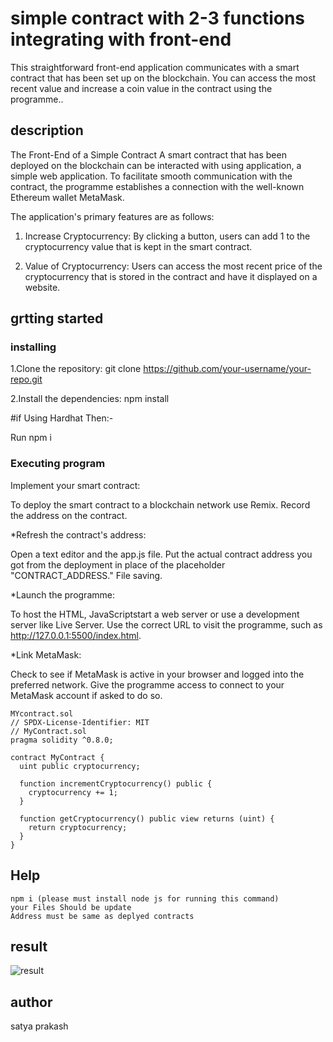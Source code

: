 # simple contract with 2-3 functions integrating with front-end

This straightforward front-end application communicates with a smart contract that has been set up on the blockchain. You can access the most recent value and increase a coin value in the contract using the programme..

## description

The Front-End of a Simple Contract A smart contract that has been deployed on the blockchain can be interacted with using application, a simple web application. To facilitate smooth communication with the contract, the programme establishes a connection with the well-known Ethereum wallet MetaMask.

The application's primary features are as follows:

1. Increase Cryptocurrency: By clicking a button, users can add 1 to the cryptocurrency value that is kept in the smart contract.

2. Value of Cryptocurrency: Users can access the most recent price of the cryptocurrency that is stored in the contract and have it displayed on a website.

## grtting started
### installing

1.Clone the repository:
git clone https://github.com/your-username/your-repo.git

2.Install the dependencies:
npm install

#if Using Hardhat Then:-

Run npm i

### Executing program
Implement your smart contract:

To deploy the smart contract to a blockchain network use Remix.
Record the address on the contract.

*Refresh the contract's address:

Open a text editor and the app.js file.
Put the actual contract address you got from the deployment in place of the placeholder "CONTRACT_ADDRESS."
File saving.

*Launch the programme:

To host the HTML, JavaScriptstart a web server or use a development server like Live Server.
Use the correct URL to visit the programme, such as http://127.0.0.1:5500/index.html.

*Link MetaMask:

Check to see if MetaMask is active in your browser and logged into the preferred network.
Give the programme access to connect to your MetaMask account if asked to do so.
```
MYcontract.sol
// SPDX-License-Identifier: MIT
// MyContract.sol
pragma solidity ^0.8.0;

contract MyContract {
  uint public cryptocurrency;

  function incrementCryptocurrency() public {
    cryptocurrency += 1;
  }

  function getCryptocurrency() public view returns (uint) {
    return cryptocurrency;
  }
}
```
## Help

```
npm i (please must install node js for running this command)
your Files Should be update
Address must be same as deplyed contracts
```
## result
![result](https://github.com/Satya-1107/smart-contract/assets/136918622/0afbd299-0fd9-4330-a894-0c66e4c4de7f)

## author
satya prakash




   
